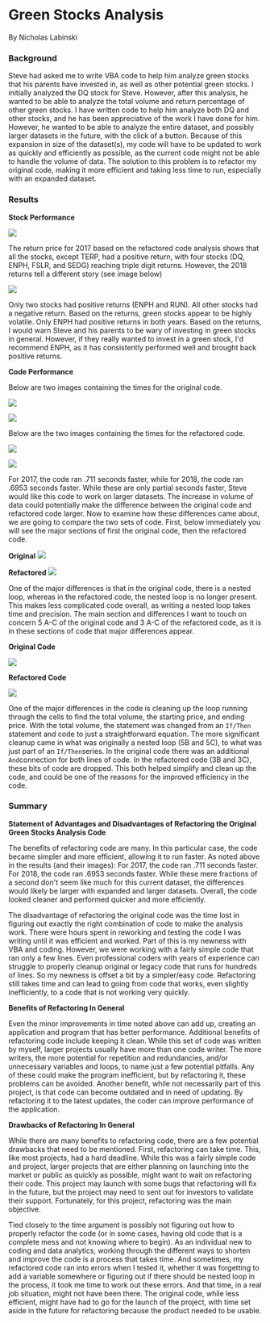 # Green Stocks Analysis

By Nicholas Labinski

### Background

Steve had asked me to write VBA code to help him analyze green stocks that his parents have invested in, as well as other potential green stocks. I initially analyzed the DQ stock for Steve. However, after this analysis, he wanted to be able to analyze the total volume and return percentage of other green stocks. I have written code to help him analyze both DQ and other stocks, and he has been appreciative of the work I have done for him. However, he wanted to be able to analyze the entire dataset, and possibly larger datasets in the future, with the click of a button. Because of this expansion in size of the dataset(s), my code will have to be updated to work as quickly and efficiently as possible, as the current code might not be able to handle the volume of data. The solution to this problem is to refactor my original code, making it more efficient and taking less time to run, especially with an expanded dataset.

### Results

**Stock Performance**

![](https://github.com/labinskin/Stock-Analysis/blob/main/Resources/2017%20Refactored%20Code%20Run%20Time.png)

The return price for 2017 based on the refactored code analysis shows that all the stocks, except TERP, had a positive return, with four stocks (DQ, ENPH, FSLR, and SEDG) reaching triple digit returns. However, the 2018 returns tell a different story (see image below)

![](https://github.com/labinskin/Stock-Analysis/blob/main/Resources/2018%20Refactored%20Code%20Run%20Time.png)

Only two stocks had positive returns (ENPH and RUN). All other stocks had a negative return. Based on the returns, green stocks appear to be highly volatile. Only ENPH had positive returns in both years. Based on the returns, I would warn Steve and his parents to be wary of investing in green stocks in general. However, if they really wanted to invest in a green stock, I'd recommend ENPH, as it has consistently performed well and brought back positive returns.

**Code Performance**

Below are two images containing the times for the original code.

![](https://github.com/labinskin/Stock-Analysis/blob/main/Resources/Original%20Script%202017%20Run%20Time.png)

![](https://github.com/labinskin/Stock-Analysis/blob/main/Resources/Original%20Script%202018%20Run%20TIme.png)

Below are the two images containing the times for the refactored code.

![](https://github.com/labinskin/Stock-Analysis/blob/main/Resources/2017%20Refactored%20Code%20Run%20Time.png)

![](https://github.com/labinskin/Stock-Analysis/blob/main/Resources/2018%20Refactored%20Code%20Run%20Time.png)

For 2017, the code ran .711 seconds faster, while for 2018, the code ran .6953 seconds faster. While these are only partial seconds faster, Steve would like this code to work on larger datasets. The increase in volume of data could potentially make the difference between the original code and refactored code larger. Now to examine how these differences came about, we are going to compare the two sets of code. First, below immediately you will see the major sections of first the original code, then the refactored code.

**Original**
![](https://github.com/labinskin/Stock-Analysis/blob/main/Resources/Original%20Code.png)

**Refactored**
![](https://github.com/labinskin/Stock-Analysis/blob/main/Resources/Refactored%20Code.png)

One of the major differences is that in the original code, there is a nested loop, whereas in the refactored code, the nested loop is no longer present. This makes less complicated code overall, as writing a nested loop takes time and precision. The main section and differences I want to touch on concern 5 A-C of the original code and 3 A-C of the refactored code, as it is in these sections of code that major differences appear.

**Original Code**

![](https://github.com/labinskin/Stock-Analysis/blob/main/Original%20Code%205%20A_C.png)

**Refactored Code**

![](https://github.com/labinskin/Stock-Analysis/blob/main/Refactored%20Code%203%20A_C.png)

One of the major differences in the code is cleaning up the loop running through the cells to find the total volume, the starting price, and ending price. With the total volume, the statement was changed from an `If/Then `statement and code to just a straightforward equation. The more significant cleanup came in what was originally a nested loop (5B and 5C), to what was just part of an `If/Then`series. In the original code there was an additional `And`connection for both lines of code. In the refactored code (3B and 3C), these bits of code are dropped. This both helped simplify and clean up the code, and could be one of the reasons for the improved efficiency in the code.

### Summary

**Statement of Advantages and Disadvantages of Refactoring the Original Green Stocks Analysis Code**

The benefits of refactoring code are many. In this particular case, the code became simpler and more efficient, allowing it to run faster. As noted above in the results (and their images): For 2017, the code ran .711 seconds faster. For 2018, the code ran .6953 seconds faster. While these mere fractions of a second don't seem like much for this current dataset, the differences would likely be larger with expanded and larger datasets. Overall, the code looked cleaner and performed quicker and more efficiently.

The disadvantage of refactoring the original code was the time lost in figuring out exactly the right combination of code to make the analysis work. There were hours spent in reworking and testing the code I was writing until it was efficient and worked. Part of this is my newness with VBA and coding. However, we were working with a fairly simple code that ran only a few lines. Even professional coders with years of experience can struggle to properly cleanup original or legacy code that runs for hundreds of lines. So my newness is offset a bit by a simpler/easy code. Refactoring still takes time and can lead to going from code that works, even slightly inefficiently, to a code that is not working very quickly.

**Benefits of Refactoring In General**

Even the minor improvements in time noted above can add up, creating an application and program that has better performance. Additional benefits of refactoring code include keeping it clean. While this set of code was written by myself, larger projects usually have more than one code writer. The more writers, the more potential for repetition and redundancies, and/or unnecessary variables and loops, to name just a few potential pitfalls. Any of these could make the program inefficient, but by refactoring it, these problems can be avoided. Another benefit, while not necessarily part of this project, is that code can become outdated and in need of updating. By refactoring it to the latest updates, the coder can improve performance of the application.

**Drawbacks of Refactoring In General**

While there are many benefits to refactoring code, there are a few potential drawbacks that need to be mentioned. First, refactoring can take time. This, like most projects, had a hard deadline. While this was a fairly simple code and project, larger projects that are either planning on launching into the market or public as quickly as possible, might want to wait on refactoring their code. This project may launch with some bugs that refactoring will fix in the future, but the project may need to sent out for investors to validate their support. Fortunately, for this project, refactoring was the main objective.

Tied closely to the time argument is possibly not figuring out how to properly refactor the code (or in some cases, having old code that is a complete mess and not knowing where to begin). As an individual new to coding and data analytics, working through the different ways to shorten and improve the code is a process that takes time. And sometimes, my refactored code ran into errors when I tested it, whether it was forgetting to add a variable somewhere or figuring out if there should be nested loop in the process, it took me time to work out these errors. And that time, in a real job situation, might not have been there. The original code, while less efficient, might have had to go for the launch of the project, with time set aside in the future for refactoring because the product needed to be usable.
